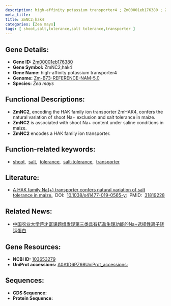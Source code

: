 ```yaml
---
description: high-affinity potassium transporter4 ; Zm00001eb176380 ; Zea mays
meta_title:
title: ZmNC2;hak4
categories: [Zea mays]
tags: [ shoot,salt,tolerance,salt tolerance,transporter ]
---
```


## Gene Details:
- **Gene ID:**	[Zm00001eb176380](https://www.maizegdb.org/gene_center/gene/Zm00001eb176380)
- **Gene Symbol:** ZmNC2;hak4
- **Gene Name:** high-affinity potassium transporter4
- **Genome:** [Zm-B73-REFERENCE-NAM-5.0](https://www.maizegdb.org/genome/assembly/Zm-B73-REFERENCE-NAM-5.0)
- **Species:** *Zea mays*

## Functional Descriptions:
   - **ZmNC2**, encoding the HAK family ion transporter ZmHAK4, confers the natural variation of shoot Na+ exclusion and salt tolerance in maize.
   - **ZmNC2** is associated with shoot Na+ content under saline conditions in maize.
   - **ZmNC2** encodes a HAK family ion transporter.

## Function-related keywords:
- [shoot](/tags/shoot/),&nbsp;&nbsp;[salt](/tags/salt/),&nbsp;&nbsp;[tolerance](/tags/tolerance/),&nbsp;&nbsp;[salt-tolerance](/tags/salt-tolerance/),&nbsp;&nbsp;[transporter](/tags/transporter/)

## Literature:
   - [A HAK family Na(+) transporter confers natural variation of salt tolerance in maize.]( https://www.nature.com/articles/s41477-019-0565-y)&nbsp;&nbsp;DOI:&nbsp;&nbsp;[10.1038/s41477-019-0565-y](https://www.nature.com/articles/s41477-019-0565-y);&nbsp;&nbsp;PMID:&nbsp;&nbsp;[31819228](https://pubmed.ncbi.nlm.nih.gov/31819228/)

## Related News:
   - [中国农业大学蒋才富课题组发现第三类具有抗盐生理功能的Na+选择性离子转运蛋白](https://mp.weixin.qq.com/s?__biz=MzU3ODY3MDM0NA==&mid=2247493306&idx=2&sn=02c4a322e4cf9cb49c3c83b0ccf6056f&chksm=fd737cddca04f5cbf7cf1b7be6dfd4a8cc7702e962678095eabfa7109e5bd807762c5bbeb927&scene=27#wechat_redirect)

## Gene Resources:
- **NCBI ID:**  [103653279](https://www.ncbi.nlm.nih.gov/gene/?term=103653279)
- **UniProt accessions:** [A0A1D6PZ98UniProt_accessions:](https://www.uniprot.org/uniprotkb/A0A1D6PZ98UniProt_accessions:/entry)



## Sequences:
- **CDS Sequence:**
- **Protein Sequence:**
